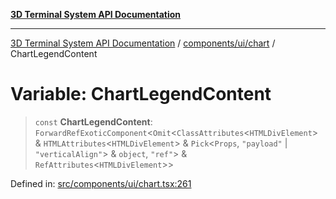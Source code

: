 [**3D Terminal System API Documentation**](../../../../README.md)

***

[3D Terminal System API Documentation](../../../../README.md) / [components/ui/chart](../README.md) / ChartLegendContent

# Variable: ChartLegendContent

> `const` **ChartLegendContent**: `ForwardRefExoticComponent`\<`Omit`\<`ClassAttributes`\<`HTMLDivElement`\> & `HTMLAttributes`\<`HTMLDivElement`\> & `Pick`\<`Props`, `"payload"` \| `"verticalAlign"`\> & `object`, `"ref"`\> & `RefAttributes`\<`HTMLDivElement`\>\>

Defined in: [src/components/ui/chart.tsx:261](https://github.com/Dicommunitas/ThreeJS_Terminal_3D/blob/31531b560b5bf5acf587cf3f1c2c703355c09988/src/components/ui/chart.tsx#L261)
